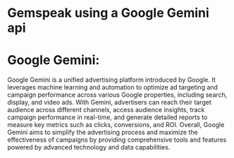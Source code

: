 # Gemspeak using a Google Gemini api
# Google Gemini:

Google Gemini is a unified advertising platform introduced by Google. It leverages machine learning and automation to optimize ad targeting and campaign performance across various Google properties, including search, display, and video ads. With Gemini, advertisers can reach their target audience across different channels, access audience insights, track campaign performance in real-time, and generate detailed reports to measure key metrics such as clicks, conversions, and ROI. Overall, Google Gemini aims to simplify the advertising process and maximize the effectiveness of campaigns by providing comprehensive tools and features powered by advanced technology and data capabilities.